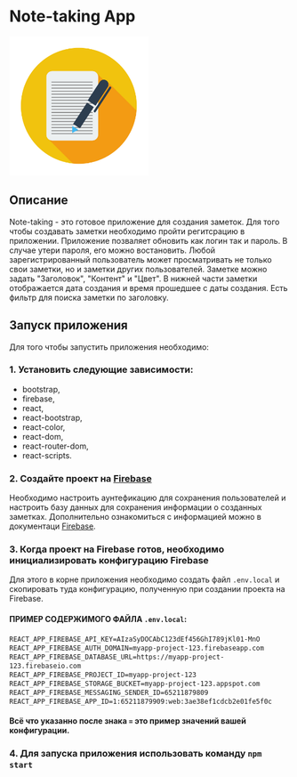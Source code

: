 # Note-taking App

<a href="https://github.com/leaderdsn/note-taking" title="logo-app"><img src="src/images/logo-app.jpg" width="250px"></a>

## Описание

Note-taking - это готовое приложение для создания заметок.
Для того чтобы создавать заметки необходимо пройти регитсрацию в приложении.
Приложение позваляет обновить как логин так и пароль. В случае утери пароля, его можно востановить.
Любой зарегистрированный пользователь может просматривать не только свои заметки, но и заметки других пользователей.
Заметке можно задать "Заголовок", "Контент" и "Цвет". 
В нижней части заметки отображается дата создания и время прошедшее с даты создания.
Есть фильтр для поиска заметки по заголовку.

## Запуск приложения

Для того чтобы запустить приложения необходимо:
### 1.  Установить следующие зависимости:
- bootstrap,
- firebase,
- react,
- react-bootstrap,
- react-color,
- react-dom,
- react-router-dom,
- react-scripts.

             
### 2.  Cоздайте проект на [Firebase](https://firebase.google.com/) 
Необходимо настроить аунтефикацию для сохранения пользователей и настроить
базу данных для сохранения информации о созданных заметках. Дополнительно ознакомиться с информацией можно в документаци [Firebase](https://firebase.google.com/docs/web/setup?authuser=0).

### 3.  Когда проект на Firebase готов, необходимо инициализировать конфигурацию Firebase 
Для этого в корне приложения необходимо создать файл `.env.local` и скопировать
туда конфигурацию, полученную при создании проекта на Firebase. 

#### ПРИМЕР СОДЕРЖИМОГО ФАЙЛА `.env.local`:
    REACT_APP_FIREBASE_API_KEY=AIzaSyDOCAbC123dEf456GhI789jKl01-MnO
    REACT_APP_FIREBASE_AUTH_DOMAIN=myapp-project-123.firebaseapp.com
    REACT_APP_FIREBASE_DATABASE_URL=https://myapp-project-123.firebaseio.com
    REACT_APP_FIREBASE_PROJECT_ID=myapp-project-123
    REACT_APP_FIREBASE_STORAGE_BUCKET=myapp-project-123.appspot.com
    REACT_APP_FIREBASE_MESSAGING_SENDER_ID=65211879809
    REACT_APP_FIREBASE_APP_ID=1:65211879909:web:3ae38ef1cdcb2e01fe5f0c
#### Всё что указанно после знака `=` это пример значений вашей конфигурации.

### 4.  Для запуска приложения использовать команду `npm start`

